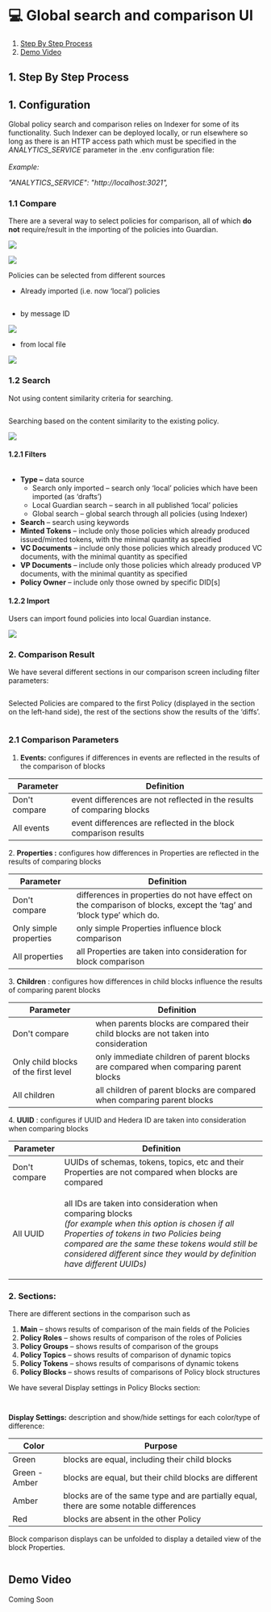# 💻 Global search and comparison UI

1. [Step By Step Process](global-search-and-comparison-ui.md#id-1.-step-by-step-process)
2. [Demo Video](global-search-and-comparison-ui.md#demo-video)

## 1. Step By Step Process

## 1. Configuration

Global policy search and comparison relies on Indexer for some of its functionality. Such Indexer can be deployed locally, or run elsewhere so long as there is an HTTP access path which must be specified in the _ANALYTICS\_SERVICE_ parameter in the .env configuration file:\
\
_Example:_&#x20;

_"ANALYTICS\_SERVICE": "http://localhost:3021",_

### **1.1 Compare**

There are a several way to select policies for comparison, all of which **do not** require/result in the importing of the policies into Guardian.

![](<../../../../.gitbook/assets/0 (16).png>)

![](<../../../../.gitbook/assets/1 (18).png>)

Policies can be selected from different sources

* Already imported (i.e. now ‘local’) policies

<figure><img src="../../../../.gitbook/assets/2 (20).png" alt=""><figcaption></figcaption></figure>

* by message ID

![](<../../../../.gitbook/assets/3 (17).png>)

* from local file

![](<../../../../.gitbook/assets/4 (15).png>)

### **1.2 Search**

Not using content similarity criteria for searching.

<figure><img src="../../../../.gitbook/assets/5 (18).png" alt=""><figcaption></figcaption></figure>

Searching based on the content similarity to the existing policy.

![](<../../../../.gitbook/assets/6 (17).png>)

#### **1.2.1 Filters**

<figure><img src="../../../../.gitbook/assets/7 (17).png" alt=""><figcaption></figcaption></figure>

* **Type –** data source
  * Search only imported – search only ‘local’ policies which have been imported (as ‘drafts’)
  * Local Guardian search – search in all published ‘local’ policies
  * Global search – global search through all policies (using Indexer)
* **Search** – search using keywords
* **Minted Tokens** – include only those policies which already produced issued/minted tokens, with the minimal quantity as specified
* **VC Documents** – include only those policies which already produced VC documents, with the minimal quantity as specified
* **VP Documents** – include only those policies which already produced VP documents, with the minimal quantity as specified
* **Policy Owner** – include only those owned by specific DID\[s]

#### **1.2.2 Import**

Users can import found policies into local Guardian instance.

![](<../../../../.gitbook/assets/8 (18).png>)

### 2. Comparison Result

We have several different sections in our comparison screen including filter parameters:

<figure><img src="../../../../.gitbook/assets/image (530).png" alt=""><figcaption></figcaption></figure>

Selected Policies are compared to the first Policy (displayed in the section on the left-hand side), the rest of the sections show the results of the ‘diffs’.

<figure><img src="../../../../.gitbook/assets/image (531).png" alt=""><figcaption></figcaption></figure>

### 2.1 Comparison Parameters

1. **Events:** configures if differences in events are reflected in the results of the comparison of blocks

| Parameter     | Definition                                                             |
| ------------- | ---------------------------------------------------------------------- |
| Don't compare | event differences are not reflected in the results of comparing blocks |
| All events    | event differences are reflected in the block comparison results        |

2\. **Properties :** configures how differences in Properties are reflected in the results of comparing blocks

| Parameter              | Definition                                                                                                            |
| ---------------------- | --------------------------------------------------------------------------------------------------------------------- |
| Don't compare          | differences in properties do not have effect on the comparison of blocks, except the ‘tag’ and ‘block type’ which do. |
| Only simple properties | only simple Properties influence block comparison                                                                     |
| All properties         | all Properties are taken into consideration for block comparison                                                      |

3\. **Children** : configures how differences in child blocks influence the results of comparing parent blocks

| Parameter                            | Definition                                                                           |
| ------------------------------------ | ------------------------------------------------------------------------------------ |
| Don't compare                        | when parents blocks are compared their child blocks are not taken into consideration |
| Only child blocks of the first level | only immediate children of parent blocks are compared when comparing parent blocks   |
| All children                         | all children of parent blocks are compared when comparing parent blocks              |

4\. **UUID** : configures if UUID and Hedera ID are taken into consideration when comparing blocks

| Parameter     | Definition                                                                                                                                                                                                                                                                                          |
| ------------- | --------------------------------------------------------------------------------------------------------------------------------------------------------------------------------------------------------------------------------------------------------------------------------------------------- |
| Don't compare | UUIDs of schemas, tokens, topics, etc and their Properties are not compared when blocks are compared                                                                                                                                                                                                |
| All UUID      | <p>all IDs are taken into consideration when comparing blocks<br><em>(for example when this option is chosen if all Properties of tokens in two Policies being compared are the same these tokens would still be considered different since they would by definition have different UUIDs)</em></p> |

### 2. Sections:

There are different sections in the comparison such as

1. **Main** – shows results of comparison of the main fields of the Policies
2. **Policy Roles** – shows results of comparison of the roles of Policies
3. **Policy Groups** – shows results of comparison of the groups
4. **Policy Topics** – shows results of comparison of dynamic topics
5. **Policy Tokens** – shows results of comparisons of dynamic tokens
6. **Policy Blocks** – shows results of comparisons of Policy block structures

We have several Display settings in Policy Blocks section:

<figure><img src="../../../../.gitbook/assets/image (532).png" alt=""><figcaption></figcaption></figure>

<figure><img src="../../../../.gitbook/assets/image (533).png" alt=""><figcaption></figcaption></figure>

**Display Settings:** description and show/hide settings for each color/type of difference:

| Color         | Purpose                                                                                 |
| ------------- | --------------------------------------------------------------------------------------- |
| Green         | blocks are equal, including their child blocks                                          |
| Green - Amber | blocks are equal, but their child blocks are different                                  |
| Amber         | blocks are of the same type and are partially equal, there are some notable differences |
| Red           | blocks are absent in the other Policy                                                   |

Block comparison displays can be unfolded to display a detailed view of the block Properties.

<figure><img src="../../../../.gitbook/assets/image (534).png" alt=""><figcaption></figcaption></figure>

## Demo Video

Coming Soon
